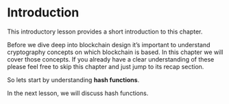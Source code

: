 # Introduction

This introductory lesson provides a short introduction to this chapter.

Before we dive deep into blockchain design it’s important to understand cryptography concepts on which blockchain is based. In this chapter we will cover those concepts. If you already have a clear understanding of these please feel free to skip this chapter and just jump to its recap section.

So lets start by understanding **hash functions**.

In the next lesson, we will discuss hash functions.